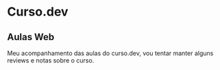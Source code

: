 # Curso.dev

## Aulas Web

Meu acompanhamento das aulas do curso.dev, vou tentar manter alguns reviews e notas sobre o curso.
